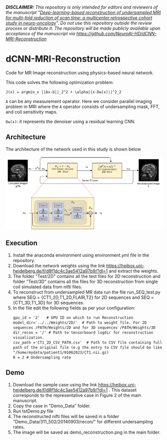 _**DISCLAIMER:** This repository is only intended for editors and reviewers of the manuscript "<ins>Deep-learning-based reconstruction of undersampled MRI for multi-fold reduction of scan time: a multicenter retrospective cohort study in neuro-oncology</ins>". Do not use this repository outside the review process or distribute it. The repository will be made publicly available upon acceptance of the manuscript via https://github.com/NeuroAI-HD/dCNN-MRI-Reconstruction_

# dCNN-MRI-Reconstruction
Code for MR Image reconstruction using physics-based neural network.


This code solves the following optimization problem:

    J(x) = argmin_x ||Ax-b||_2^2 + \alpha||x-Dw(x)||^2_2 

 `A` can be any measurement operator. Here we consider parallel imaging problem in MRI where
 the `A` operator consists of undersampling mask, FFT, and coil sensitivity maps.

`Dw(x)`: it represents the denoiser using a residual learning CNN.



## Architecture

The architecture of the network used in this study is shown below
<p align="center">
  <img src="img/Architecture_2.png" width="1000px" alt=""> 
</p>

## Execution

1. Install the anaconda environment using environment.yml file in the repository.
2. Download the network weights using the link https://heibox.uni-heidelberg.de/f/d8f1dc4c3ae5412a97b9/?dl=1  and extract the weights.
3. The folder "Test/2D" contains all the test files for 2D reconstruction and folder "Test/3D" contains all the files for 3D reconstruction from single coil simulated data from nifti files.
4. To reconstruct from undersampled MR data run the file run_SEQ_test.py  where SEQ = {CT1_2D,T1_2D,FLAIR,T2} for 2D sequences and SEQ = {CT1_3D,T1_3D} for 3D sequences.
5. In the file edit the following fields as per your configuration:
    ~~~
    gpu_id = '2'   # GPU ID on which to run Reconstruction
    model_dir='../../Weights/2D/'  # Path to weight file. For 2D sequences /PATH/Weights/2D and for 3D sequences /PATH/Weights/3D
    dir_recon = '/' # Path to tensorboard logdir for reconstruction visualization.
    csv_path ='CT1_2D_CSV_PATH.csv'  # Path to CSV file containing full path of the original file (e.g the entry to CSV file should be like "/home/mydata/patient1/01062023/CT1.nii.gz)
    R = 2 # Undersampling rate
    ~~~
## Demo

1. Download the sample case using the link https://heibox.uni-heidelberg.de/f/d8f1dc4c3ae5412a97b9/?dl=1 . This dataset corresponds to the representative case in Figure 2 of the main manuscript.
2. Copy the case in "Demo_Data" folder.
3. Run tstDemo.py file
4. The reconstructed nifti files will be saved in a folder "Demo_Data/311_502/20140903/recon/" for different undersampling rates.
5. The image will be saved as demo_reconstruction.png in the main folder.
